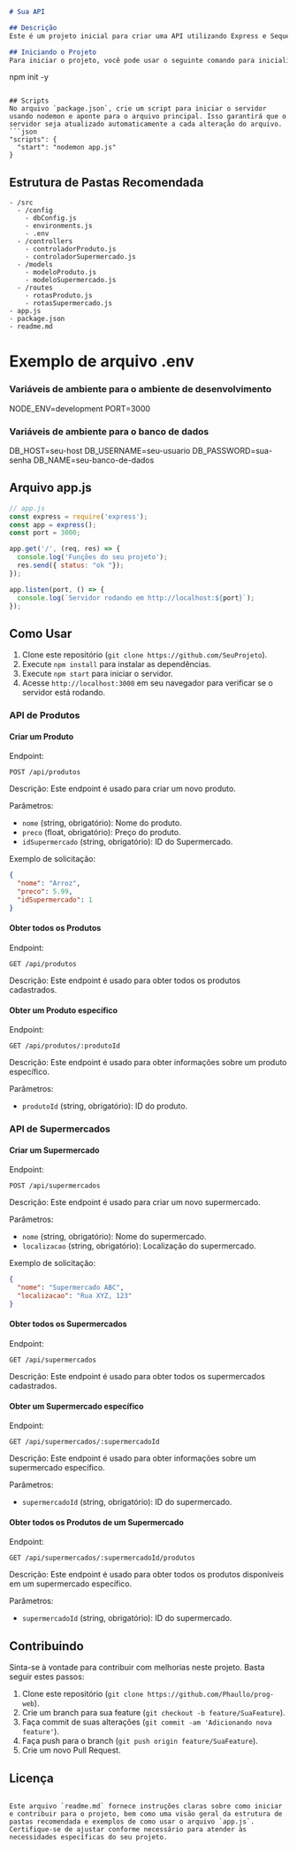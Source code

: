 ```markdown
# Sua API

## Descrição
Este é um projeto inicial para criar uma API utilizando Express e Sequelize.

## Iniciando o Projeto
Para iniciar o projeto, você pode usar o seguinte comando para inicializar o `package.json`:
```
npm init -y
```

## Scripts
No arquivo `package.json`, crie um script para iniciar o servidor usando nodemon e aponte para o arquivo principal. Isso garantirá que o servidor seja atualizado automaticamente a cada alteração do arquivo.
```json
"scripts": {
  "start": "nodemon app.js"
}
```

## Estrutura de Pastas Recomendada
```
- /src
  - /config
    - dbConfig.js
    - environments.js
    - .env
  - /controllers
    - controladorProduto.js
    - controladorSupermercado.js
  - /models
    - modeloProduto.js
    - modeloSupermercado.js
  - /routes
    - rotasProduto.js
    - rotasSupermercado.js
- app.js
- package.json
- readme.md
```

# Exemplo de arquivo .env

### Variáveis de ambiente para o ambiente de desenvolvimento

NODE_ENV=development
PORT=3000

### Variáveis de ambiente para o banco de dados

DB_HOST=seu-host
DB_USERNAME=seu-usuario
DB_PASSWORD=sua-senha
DB_NAME=seu-banco-de-dados


## Arquivo app.js
```javascript
// app.js
const express = require('express');
const app = express();
const port = 3000;

app.get('/', (req, res) => {
  console.log('Funções do seu projeto');
  res.send({ status: "ok "});
});

app.listen(port, () => {
  console.log(`Servidor rodando em http://localhost:${port}`);
});
```

## Como Usar
1. Clone este repositório (`git clone https://github.com/SeuProjeto`).
2. Execute `npm install` para instalar as dependências.
3. Execute `npm start` para iniciar o servidor.
4. Acesse `http://localhost:3000` em seu navegador para verificar se o servidor está rodando.

### API de Produtos

#### Criar um Produto

Endpoint:
```
POST /api/produtos
```

Descrição:
Este endpoint é usado para criar um novo produto.

Parâmetros:
- `nome` (string, obrigatório): Nome do produto.
- `preco` (float, obrigatório): Preço do produto.
- `idSupermercado` (string, obrigatório): ID do Supermercado.

Exemplo de solicitação:
```json
{
  "nome": "Arroz",
  "preco": 5.99,
  "idSupermercado": 1
}
```

#### Obter todos os Produtos

Endpoint:
```
GET /api/produtos
```

Descrição:
Este endpoint é usado para obter todos os produtos cadastrados.

#### Obter um Produto específico

Endpoint:
```
GET /api/produtos/:produtoId
```

Descrição:
Este endpoint é usado para obter informações sobre um produto específico.

Parâmetros:
- `produtoId` (string, obrigatório): ID do produto.

### API de Supermercados

#### Criar um Supermercado

Endpoint:
```
POST /api/supermercados
```

Descrição:
Este endpoint é usado para criar um novo supermercado.

Parâmetros:
- `nome` (string, obrigatório): Nome do supermercado.
- `localizacao` (string, obrigatório): Localização do supermercado.

Exemplo de solicitação:
```json
{
  "nome": "Supermercado ABC",
  "localizacao": "Rua XYZ, 123"
}
```

#### Obter todos os Supermercados

Endpoint:
```
GET /api/supermercados
```

Descrição:
Este endpoint é usado para obter todos os supermercados cadastrados.

#### Obter um Supermercado específico

Endpoint:
```
GET /api/supermercados/:supermercadoId
```

Descrição:
Este endpoint é usado para obter informações sobre um supermercado específico.

Parâmetros:
- `supermercadoId` (string, obrigatório): ID do supermercado.

#### Obter todos os Produtos de um Supermercado

Endpoint:
```
GET /api/supermercados/:supermercadoId/produtos
```

Descrição:
Este endpoint é usado para obter todos os produtos disponíveis em um supermercado específico.

Parâmetros:
- `supermercadoId` (string, obrigatório): ID do supermercado.

## Contribuindo
Sinta-se à vontade para contribuir com melhorias neste projeto. Basta seguir estes passos:
1. Clone este repositório (`git clone https://github.com/Phaullo/prog-web`).
2. Crie um branch para sua feature (`git checkout -b feature/SuaFeature`).
3. Faça commit de suas alterações (`git commit -am 'Adicionando nova feature'`).
4. Faça push para o branch (`git push origin feature/SuaFeature`).
5. Crie um novo Pull Request.

## Licença
```

Este arquivo `readme.md` fornece instruções claras sobre como iniciar e contribuir para o projeto, bem como uma visão geral da estrutura de pastas recomendada e exemplos de como usar o arquivo `app.js`. Certifique-se de ajustar conforme necessário para atender às necessidades específicas do seu projeto.